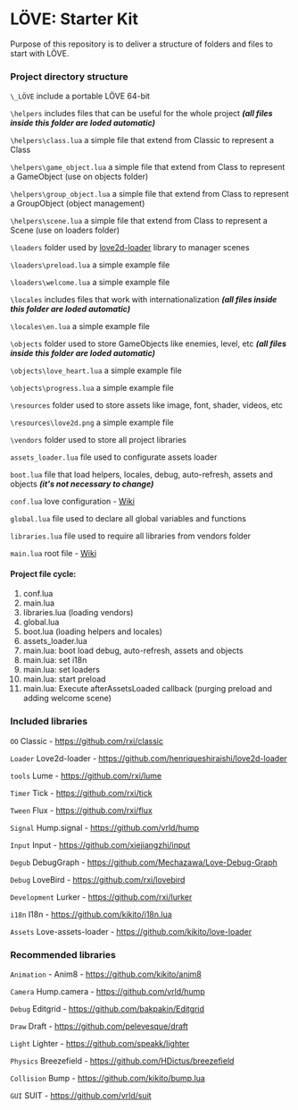 # LÖVE: Starter Kit

Purpose of this repository is to deliver a structure of folders and files to start with LÖVE.

### Project directory structure

`\_LÖVE` include a portable LÖVE 64-bit

`\helpers` includes files that can be useful for the whole project ***(all files inside this folder are loded automatic)***

`\helpers\class.lua` a simple file that extend from Classic to represent a Class

`\helpers\game_object.lua` a simple file that extend from Class to represent a GameObject (use on objects folder)

`\helpers\group_object.lua` a simple file that extend from Class to represent a GroupObject (object management)

`\helpers\scene.lua` a simple file that extend from Class to represent a Scene (use on loaders folder)

`\loaders` folder used by [love2d-loader](https://github.com/henriqueshiraishi/love2d-loader) library to manager scenes

`\loaders\preload.lua` a simple example file

`\loaders\welcome.lua` a simple example file

`\locales` includes files that work with internationalization ***(all files inside this folder are loded automatic)***

`\locales\en.lua` a simple example file

`\objects` folder used to store GameObjects like enemies, level, etc ***(all files inside this folder are loded automatic)***

`\objects\love_heart.lua` a simple example file

`\objects\progress.lua` a simple example file

`\resources` folder used to store assets like image, font, shader, videos, etc

`\resources\love2d.png` a simple example file

`\vendors` folder used to store all project libraries

`assets_loader.lua` file used to configurate assets loader

`boot.lua` file that load helpers, locales, debug, auto-refresh, assets and objects ***(it's not necessary to change)***

`conf.lua` love configuration - [Wiki](https://love2d.org/wiki/Config_Files)

`global.lua` file used to declare all global variables and functions

`libraries.lua` file used to require all libraries from vendors folder

`main.lua` root file - [Wiki](https://love2d.org/wiki/Getting_Started)

#### Project file cycle:

1. conf.lua
2. main.lua
3. libraries.lua (loading vendors)
4. global.lua
5. boot.lua (loading helpers and locales)
6. assets_loader.lua
7. main.lua: boot load debug, auto-refresh, assets and objects
8. main.lua: set i18n
9. main.lua: set loaders
10. main.lua: start preload
11. main.lua: Execute afterAssetsLoaded callback (purging preload and adding welcome scene)

### Included libraries

`OO` Classic - https://github.com/rxi/classic

`Loader` Love2d-loader - https://github.com/henriqueshiraishi/love2d-loader

`tools` Lume - https://github.com/rxi/lume

`Timer` Tick - https://github.com/rxi/tick

`Tween` Flux - https://github.com/rxi/flux

`Signal` Hump.signal - https://github.com/vrld/hump

`Input` Input - https://github.com/xiejiangzhi/input

`Degub` DebugGraph - https://github.com/Mechazawa/Love-Debug-Graph

`Debug` LoveBird - https://github.com/rxi/lovebird

`Development` Lurker - https://github.com/rxi/lurker

`i18n` I18n - https://github.com/kikito/i18n.lua 

`Assets` Love-assets-loader - https://github.com/kikito/love-loader

### Recommended libraries

`Animation` - Anim8 - https://github.com/kikito/anim8

`Camera` Hump.camera - https://github.com/vrld/hump

`Debug` Editgrid - https://github.com/bakpakin/Editgrid

`Draw` Draft - https://github.com/pelevesque/draft

`Light` Lighter - https://github.com/speakk/lighter

`Physics` Breezefield - https://github.com/HDictus/breezefield

`Collision` Bump - https://github.com/kikito/bump.lua

`GUI` SUIT - https://github.com/vrld/suit
